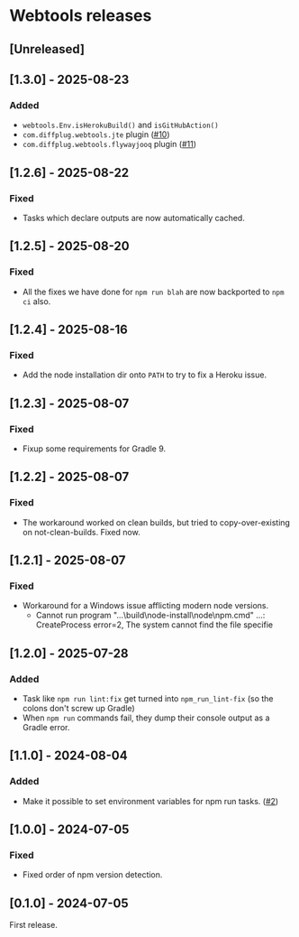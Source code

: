 # Webtools releases

## [Unreleased]

## [1.3.0] - 2025-08-23
### Added
- `webtools.Env.isHerokuBuild()` and `isGitHubAction()`
- `com.diffplug.webtools.jte` plugin ([#10](https://github.com/diffplug/webtools/pull/10))
- `com.diffplug.webtools.flywayjooq` plugin ([#11](https://github.com/diffplug/webtools/pull/11))

## [1.2.6] - 2025-08-22
### Fixed
- Tasks which declare outputs are now automatically cached.

## [1.2.5] - 2025-08-20
### Fixed
- All the fixes we have done for `npm run blah` are now backported to `npm ci` also.

## [1.2.4] - 2025-08-16
### Fixed
- Add the node installation dir onto `PATH` to try to fix a Heroku issue.

## [1.2.3] - 2025-08-07
### Fixed
- Fixup some requirements for Gradle 9.

## [1.2.2] - 2025-08-07
### Fixed
- The workaround worked on clean builds, but tried to copy-over-existing on not-clean-builds. Fixed now.

## [1.2.1] - 2025-08-07
### Fixed
- Workaround for a Windows issue afflicting modern node versions.
  - Cannot run program "...\build\node-install\node\npm.cmd" ...: CreateProcess error=2, The system cannot find the file specifie

## [1.2.0] - 2025-07-28
### Added
- Task like `npm run lint:fix` get turned into `npm_run_lint-fix` (so the colons don't screw up Gradle)
- When `npm run` commands fail, they dump their console output as a Gradle error.

## [1.1.0] - 2024-08-04
### Added
- Make it possible to set environment variables for npm run tasks. ([#2](https://github.com/diffplug/webtools/pull/2))

## [1.0.0] - 2024-07-05
### Fixed
- Fixed order of npm version detection.

## [0.1.0] - 2024-07-05

First release.
